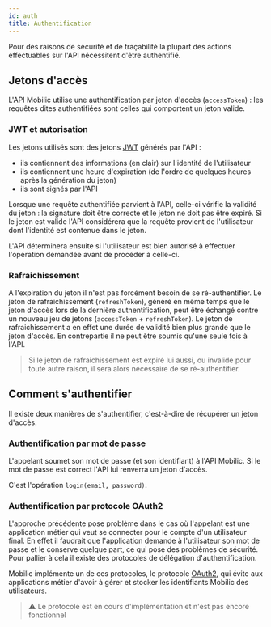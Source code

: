 ```yaml
---
id: auth
title: Authentification
---
```


Pour des raisons de sécurité et de traçabilité la plupart des actions effectuables sur l'API nécessitent d'être authentifié.

## Jetons d'accès

L'API Mobilic utilise une authentification par jeton d'accès (`accessToken`) : les requêtes dites authentifiées sont celles qui comportent un jeton valide.

### JWT et autorisation

Les jetons utilisés sont des jetons [JWT](https://jwt.io) générés par l'API :

- ils contiennent des informations (en clair) sur l'identité de l'utilisateur
- ils contiennent une heure d'expiration (de l'ordre de quelques heures après la génération du jeton)
- ils sont signés par l'API

Lorsque une requête authentifiée parvient à l'API, celle-ci vérifie la validité du jeton : la signature doit être correcte et le jeton ne doit pas être expiré. Si le jeton est valide l'API considérera que la requête provient de l'utilisateur dont l'identité est contenue dans le jeton.

L'API déterminera ensuite si l'utilisateur est bien autorisé à effectuer l'opération demandée avant de procéder à celle-ci.

### Rafraichissement

A l'expiration du jeton il n'est pas forcément besoin de se ré-authentifier. Le jeton de rafraichissement (`refreshToken`), généré en même temps que le jeton d'accès lors de la dernière authentification, peut être échangé contre un nouveau jeu de jetons (`accessToken` + `refreshToken`). Le jeton de rafraichissement a en effet une durée de validité bien plus grande que le jeton d'accès. En contrepartie il ne peut être soumis qu'une seule fois à l'API.

> Si le jeton de rafraichissement est expiré lui aussi, ou invalide pour toute autre raison, il sera alors nécessaire de se ré-authentifier.

## Comment s'authentifier

Il existe deux manières de s'authentifier, c'est-à-dire de récupérer un jeton d'accès.

### Authentification par mot de passe

L'appelant soumet son mot de passe (et son identifiant) à l'API Mobilic. Si le mot de passe est correct l'API lui renverra un jeton d'accès.

C'est l'opération `login(email, password)`.

### Authentification par protocole OAuth2

L'approche précédente pose problème dans le cas où l'appelant est une application métier qui veut se connecter pour le compte d'un utilisateur final. En effet il faudrait que l'application demande à l'utilisateur son mot de passe et le conserve quelque part, ce qui pose des problèmes de sécurité. Pour pallier à cela il existe des protocoles de délégation d'authentification.

Mobilic implémente un de ces protocoles, le protocole [OAuth2](https://oauth.net/2/), qui évite aux applications métier d'avoir à gérer et stocker les identifiants Mobilic des utilisateurs.

> ⚠️ Le protocole est en cours d'implémentation et n'est pas encore fonctionnel
